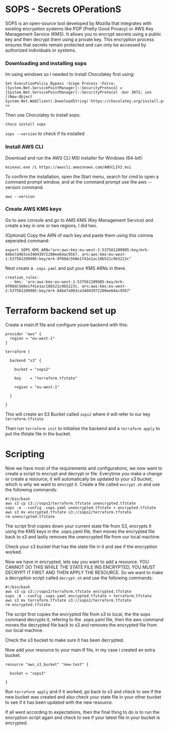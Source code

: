 # SOPS - Secrets OPerationS

SOPS is an open-source tool developed by Mozilla that integrates with existing encryption systems like PGP (Pretty Good Privacy) or AWS Key Management Service (KMS). It allows you to encrypt secrets using a public key and then decrypt them using a private key. This encryption process ensures that secrets remain protected and can only be accessed by authorized individuals or systems.

### Downloading and installing sops
Im using windows so I needed to install Chocolatey first using:

```
Set-ExecutionPolicy Bypass -Scope Process -Force; [System.Net.ServicePointManager]::SecurityProtocol = [System.Net.ServicePointManager]::SecurityProtocol -bor 3072; iex ((New-Object System.Net.WebClient).DownloadString('https://chocolatey.org/install.ps1'))
>> 
```

Then use Chocolatey to install sops:

```choco install sops```

```sops --version``` to check if its installed

### Install AWS CLI

Download and run the AWS CLI MSI installer for Windows (64-bit):

```msiexec.exe /i https://awscli.amazonaws.com/AWSCLIV2.msi```

To confirm the installation, open the Start menu, search for cmd to open a command prompt window, and at the command prompt use the aws --version command.

```aws --version```

### Create AWS KMS keys

Go to aws console and go to AMS KMS (Key Management Service) and create a key in one or two regions, I did two.

(Optional) Copy the ARN of each key and paste them using this comma seperated command:

```
export SOPS_KMS_ARN="arn:aws:kms:eu-west-2:537561209985:key/mrk-84be7a983ce34043972280ee64ac9567, arn:aws:kms:eu-west-1:537561209985:key/mrk-9f08dc560e1f41e1ac10b521c9b5223c"
```

Next create a ```.sops.yaml``` and put your KMS ARNs in there.

```
creation_rules:
  - kms: 'arn:aws:kms:eu-west-1:537561209985:key/mrk-9f08dc560e1f41e1ac10b521c9b5223c, arn:aws:kms:eu-west-2:537561209985:key/mrk-84be7a983ce34043972280ee64ac9567'

```

# Terraform backend set up

Create a main.tf file and configure youre backend with this:

```
provider "aws" {
  region = "eu-west-1"
}

terraform {

  backend "s3" {

    bucket = "sops2"

    key    = "terraform.tfstate"

    region = "eu-west-1"

  }

}
```
This will create an S3 Bucket called `sops2` where it will refer to our key `terraform.tfstate`

Then run ```terraform init``` to initialise the backend and a ```terraform apply``` to put the tfstate file in the bucket.

# Scripting

Now we have most of the requirements and configurations, we now want to create a script to encrypt and decrypt or file. Everytime you make a change or create a resource, it will automatically be updated to your s3 bucket, which is why we want to encrypt it. Create a file called `encrypt.sh` and use the following commands:

```
#!/bin/bash
aws s3 cp s3://sops2/terraform.tfstate unencrypted.tfstate
sops -e --config .sops.yaml unencrypted.tfstate > encrypted.tfstate
aws s3 mv encrypted.tfstate s3://sops2/terraform.tfstate
rm unencrypted.tfstate
```

The script first copies down your current state file from S3, encrypts it using the KMS keys in the .sops.yaml file, then moves the encrypted file back to s3 and lastly removes the unencrypted file from our local machine.

Check your s3 bucket that has the state file in it and see if the encryption worked.

Now we have in encrypted, lets say you want to add a resource. YOU CANNOT DO THIS WHILE THE STATE FILE INS ENCRYPTED, YOU MUST DECRYPT IT FIRST AND THEN APPLY THE RESOURCE. So we want to make a decryption script called `decrypt.sh` and use the following commands:

```
#!/bin/bash
aws s3 cp s3://sops2/terraform.tfstate encrypted.tfstate
sops -d --config .sops.yaml encrypted.tfstate > terraform.tfstate
aws s3 mv terraform.tfstate s3://sops2/terraform.tfstate
rm encrypted.tfstate
```

The script first copies the encrypted file from s3 to local, the the sops command decrypts it, refering to the .sops.yaml file, then the aws command moves the decrypted file back to s3 and removes the encrypted file from our local machine.

Check the s3 bucket to make sure it has been decrypted.

Now add your resource to your main.tf file, in my case i created an extra bucket:

```
resource "aws_s3_bucket" "new-test" {
    
  bucket = "sops3"
  
}
```

Run ```terraform apply``` and if it worked, go back to s3 and check to see if the new bucket was created and also check your state file in your other bucket to see if it has been updated with the new resource.

If all went according to expectations, then the final thing to do is to run the encryption script again and check to see if your latest file in your bucket is encrypted.